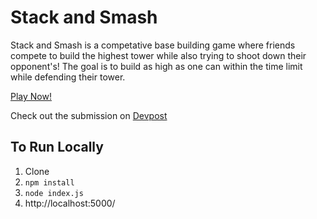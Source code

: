 # Stack and Smash

Stack and Smash is a competative base building game where friends compete to build the highest tower while also trying to shoot down their opponent's! The goal is to build as high as one can within the time limit while defending their tower.

[Play Now!](https://dry-scrubland-42243.herokuapp.com/)

Check out the submission on [Devpost](https://devpost.com/software/stack-and-smash-ni9aks)

## To Run Locally
1. Clone
2. ```npm install```
3. ```node index.js```
4. http://localhost:5000/
